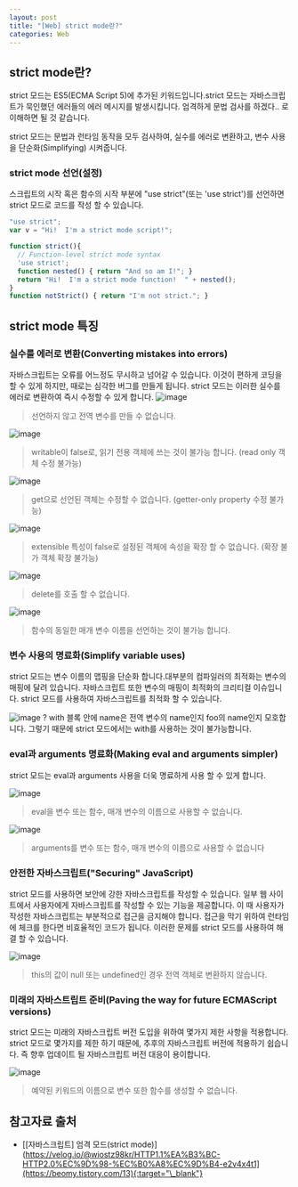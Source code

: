 ```yaml
---
layout: post
title: "[Web] strict mode란?"
categories: Web
---
```

## strict mode란?
strict 모드는 ES5(ECMA Script 5)에 추가된 키워드입니다.strict 모드는 자바스크립트가 묵인했던 에러들의 에러 메시지를 발생시킵니다. 엄격하게 문법 검사를 하겠다.. 로 이해하면 될 것 같습니다.

strict 모드는 문법과 런타임 동작을 모두 검사하여, 실수를 에러로 변환하고, 변수 사용을 단순화(Simplifying) 시켜줍니다.

### strict mode 선언(설정)
스크립트의 시작 혹은 함수의 시작 부분에 "use strict"(또는 'use strict')를 선언하면 strict 모드로 코드를 작성 할 수 있습니다.

```javascript
"use strict";
var v = "Hi!  I'm a strict mode script!";
```

```javascript
function strict(){
  // Function-level strict mode syntax
  'use strict';
  function nested() { return "And so am I!"; }
  return "Hi!  I'm a strict mode function!  " + nested();
}
function notStrict() { return "I'm not strict."; }
```

## strict mode 특징
### 실수를 에러로 변환(Converting mistakes into errors)
자바스크립트는 오류를 어느정도 무시하고 넘어갈 수 있습니다. 이것이 편하게 코딩을 할 수 있게 하지만, 때로는 심각한 버그를 만들게 됩니다. strict 모드는 이러한 실수를 에러로 변환하여 즉시 수정할 수 있게 합니다.
![image](https://user-images.githubusercontent.com/28949166/172599605-e99fdf9d-f7ad-423d-85cd-c56338becf1d.png)
> 선언하지 않고 전역 변수를 만들 수 없습니다.

![image](https://user-images.githubusercontent.com/28949166/172599707-e376116d-cb99-4449-80bf-7f0b0600f03f.png)
> writable이 false로, 읽기 전용 객체에 쓰는 것이 불가능 합니다. (read only 객체 수정 불가능)

![image](https://user-images.githubusercontent.com/28949166/172599728-653a7218-34a0-4d92-90e6-65c6df84c9ee.png)
> get으로 선언된 객체는 수정할 수 없습니다. (getter-only property 수정 불가능)

![image](https://user-images.githubusercontent.com/28949166/172599784-ad9a188b-c27d-4a4f-ad2d-9dacb0d3e74e.png)
> extensible 특성이 false로 설정된 객체에 속성을 확장 할 수 없습니다. (확장 불가 객체 확장 불가능)

![image](https://user-images.githubusercontent.com/28949166/172599808-866a5cbb-6102-4051-b188-eba6d2c495a9.png)
> delete를 호출 할 수 없습니다.

![image](https://user-images.githubusercontent.com/28949166/172599875-34a96394-e1c9-4eae-95c8-4d1beb94f931.png)
> 함수의 동일한 매개 변수 이름을 선언하는 것이 불가능 합니다.

### 변수 사용의 명료화(Simplify variable uses)
strict 모드는 변수 이름의 맵핑을 단순화 합니다.대부분의 컴파일러의 최적화는 변수의 매핑에 달려 있습니다. 자바스크립트 또한 변수의 매핑이 최적화의 크리티컬 이슈입니다. strict 모드를 사용하여 자바스크립트를 최적화 할 수 있습니다.

![image](https://user-images.githubusercontent.com/28949166/172600125-83d5f3b1-2203-45db-88fb-e05660cebaed.png)
? with 블록 안에 name은 전역 변수의 name인지 foo의 name인지 모호합니다. 그렇기 때문에 strict 모드에서는 with를 사용하는 것이 불가능합니다.

### eval과 arguments 명료화(Making eval and arguments simpler)
strict 모드는 eval과 arguments 사용을 더욱 명료하게 사용 할 수 있게 합니다.

![image](https://user-images.githubusercontent.com/28949166/172600210-dee3d6c1-36ff-4690-a683-112b3e94f6c7.png)
> eval을 변수 또는 함수, 매개 변수의 이름으로 사용할 수 없습니다.

![image](https://user-images.githubusercontent.com/28949166/172600304-7bece3d2-c6b8-48a8-81f9-156edfd68cbc.png)
> arguments를 변수 또는 함수, 매개 변수의 이름으로 사용할 수 없습니다


### 안전한 자바스크립트("Securing" JavaScript)
strict 모드를 사용하면 보안에 강한 자바스크립트를 작성할 수 있습니다. 일부 웹 사이트에서 사용자에게 자바스크립트를 작성할 수 있는 기능을 제공합니다. 이 때 사용자가 작성한 자바스크립트는 부분적으로 접근을 금지해야 합니다. 접근을 막기 위하여 런타임에 체크를 한다면 비효율적인 코드가 됩니다. 이러한 문제를 strict 모드를 사용하여 해결 할 수 있습니다.

![image](https://user-images.githubusercontent.com/28949166/172600378-6243fd5c-3c3b-4da8-80a9-3408e7d8aa1e.png)
> this의 값이 null 또는 undefined인 경우 전역 객체로 변환하지 않습니다.


### 미래의 자바스트립트 준비(Paving the way for future ECMAScript versions)
strict 모드는 미래의 자바스크립트 버전 도입을 위하여 몇가지 제한 사항을 적용합니다. strict 모드로 몇가지를 제한 하기 때문에, 추후의 자바스크립트 버전에 적용하기 쉽습니다. 즉 향후 업데이트 될 자바스크립트 버전 대응이 용이합니다.

![image](https://user-images.githubusercontent.com/28949166/172599943-c748a952-f32b-4c13-90f2-6ceb5cb28424.png)
> 예약된 키워드의 이름으로 변수 또한 함수를 생성할 수 없습니다.



## 참고자료 출처
- [[자바스크립트] 엄격 모드(strict mode)](https://velog.io/@wiostz98kr/HTTP1.1%EA%B3%BC-HTTP2.0%EC%9D%98-%EC%B0%A8%EC%9D%B4-e2v4x4t1](https://beomy.tistory.com/13){:target="\_blank"}
